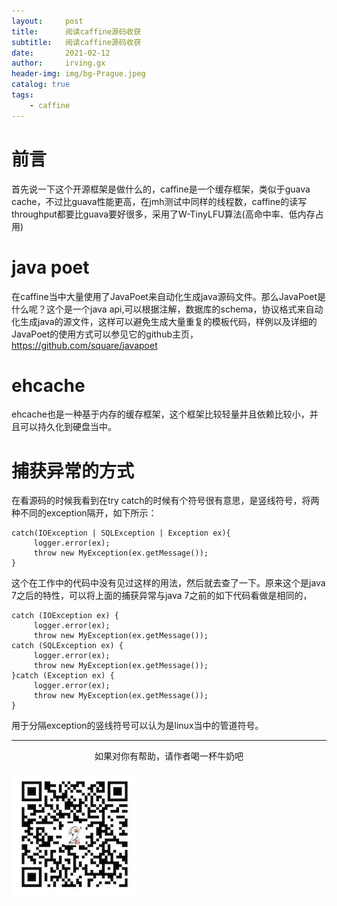```yaml
---
layout:     post
title:      阅读caffine源码收获
subtitle:   阅读caffine源码收获
date:       2021-02-12
author:     irving.gx
header-img: img/bg-Prague.jpeg
catalog: true
tags:
    - caffine
---
```



# 前言
首先说一下这个开源框架是做什么的，caffine是一个缓存框架，类似于guava cache，不过比guava性能更高，在jmh测试中同样的线程数，caffine的读写throughput都要比guava要好很多，采用了W-TinyLFU算法(高命中率、低内存占用)


# java poet

在caffine当中大量使用了JavaPoet来自动化生成java源码文件。那么JavaPoet是什么呢？这个是一个java api,可以根据注解，数据库的schema，协议格式来自动化生成java的源文件，这样可以避免生成大量重复的模板代码，样例以及详细的JavaPoet的使用方式可以参见它的github主页，https://github.com/square/javapoet


# ehcache

ehcache也是一种基于内存的缓存框架，这个框架比较轻量并且依赖比较小，并且可以持久化到硬盘当中。

# 捕获异常的方式

在看源码的时候我看到在try catch的时候有个符号很有意思，是竖线符号，将两种不同的exception隔开，如下所示：

```
catch(IOException | SQLException | Exception ex){
     logger.error(ex);
     throw new MyException(ex.getMessage());
}
```

这个在工作中的代码中没有见过这样的用法，然后就去查了一下。原来这个是java 7之后的特性，可以将上面的捕获异常与java 7之前的如下代码看做是相同的，

```
catch (IOException ex) {
     logger.error(ex);
     throw new MyException(ex.getMessage());
catch (SQLException ex) {
     logger.error(ex);
     throw new MyException(ex.getMessage());
}catch (Exception ex) {
     logger.error(ex);
     throw new MyException(ex.getMessage());
}

```
用于分隔exception的竖线符号可以认为是linux当中的管道符号。


  - - -
  <p align="center">如果对你有帮助，请作者喝一杯牛奶吧</p>
     
<img src="/img/wepay.jpg"/>

